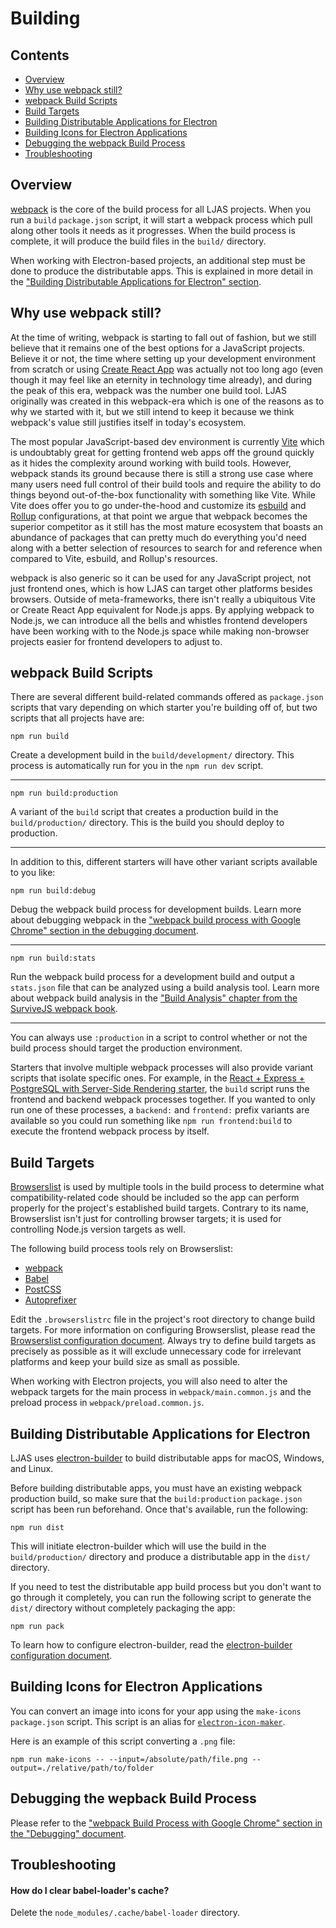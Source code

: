 # Building

## Contents

-   [Overview](#overview)
-   [Why use webpack still?](#why-use-webpack-still)
-   [webpack Build Scripts](#webpack-build-scripts)
-   [Build Targets](#build-targets)
-   [Building Distributable Applications for Electron](#building-distributable-applications-for-electron)
-   [Building Icons for Electron Applications](#building-icons-for-electron-applications)
-   [Debugging the webpack Build Process](#debugging-the-wepback-build-process)
-   [Troubleshooting](#troubleshooting)

## Overview

[webpack](https://webpack.js.org) is the core of the build process for all LJAS projects. When you run a `build` `package.json` script, it will start a webpack process which pull along other tools it needs as it progresses. When the build process is complete, it will produce the build files in the `build/` directory.

When working with Electron-based projects, an additional step must be done to produce the distributable apps. This is explained in more detail in the ["Building Distributable Applications for Electron" section](#building-distributable-applications-for-electron).

## Why use webpack still?

At the time of writing, webpack is starting to fall out of fashion, but we still believe that it remains one of the best options for a JavaScript projects. Believe it or not, the time where setting up your development environment from scratch or using [Create React App](https://create-react-app.dev) was actually not too long ago (even though it may feel like an eternity in technology time already), and during the peak of this era, webpack was the number one build tool. LJAS originally was created in this webpack-era which is one of the reasons as to why we started with it, but we still intend to keep it because we think webpack's value still justifies itself in today's ecosystem.

The most popular JavaScript-based dev environment is currently [Vite](https://vitejs.dev) which is undoubtably great for getting frontend web apps off the ground quickly as it hides the complexity around working with build tools. However, webpack stands its ground because there is still a strong use case where many users need full control of their build tools and require the ability to do things beyond out-of-the-box functionality with something like Vite. While Vite does offer you to go under-the-hood and customize its [esbuild](https://esbuild.github.io) and [Rollup](https://rollupjs.org) configurations, at that point we argue that webpack becomes the superior competitor as
it still has the most mature ecosystem that boasts an abundance of packages that can pretty much do everything you'd need along with a better selection of resources to search for and reference when compared to Vite, esbuild, and Rollup's resources.

webpack is also generic so it can be used for any JavaScript project, not just frontend ones, which is how LJAS can target other platforms besides browsers. Outside of meta-frameworks, there isn't really a ubiquitous Vite or Create React App equivalent for Node.js apps. By applying webpack to Node.js, we can introduce all the bells and whistles frontend developers have been working with to the Node.js space while making non-browser projects easier for frontend developers to adjust to.

## webpack Build Scripts

There are several different build-related commands offered as `package.json` scripts that vary depending on which starter you're building off of, but two scripts that all projects have are:

```console
npm run build
```

Create a development build in the `build/development/` directory. This process is automatically run for you in the `npm run dev` script.

---

```console
npm run build:production
```

A variant of the `build` script that creates a production build in the `build/production/` directory. This is the build you should deploy to production.

---

In addition to this, different starters will have other variant scripts available to you like:

```console
npm run build:debug
```

Debug the webpack build process for development builds. Learn more about debugging webpack in the ["webpack build process with Google Chrome" section in the debugging document](./developing/debugging.md#webpack-build-process-with-google-chrome).

---

```console
npm run build:stats
```

Run the webpack build process for a development build and output a `stats.json` file that can be analyzed using a build analysis tool. Learn more about webpack build analysis in the ["Build Analysis" chapter from the SurviveJS webpack book](https://survivejs.com/books/webpack/optimizing/build-analysis).

---

You can always use `:production` in a script to control whether or not the build process should target the production environment.

Starters that involve multiple webpack processes will also provide variant scripts that isolate specific ones. For example, in the [React + Express + PostgreSQL with Server-Side Rendering starter](../starters/react-express-postgres-ssr), the `build` script runs the frontend and backend webpack processes together. If you wanted to only run one of these processes, a `backend:` and `frontend:` prefix variants are available so you could run something like `npm run frontend:build` to execute the frontend webpack process by itself.

## Build Targets

[Browserslist](https://github.com/browserslist/browserslist) is used by multiple tools in the build process to determine what compatibility-related code should be included so the app can perform properly for the project's established build targets. Contrary to its name, Browserslist isn't just for controlling browser targets; it is used for controlling Node.js version targets as well.

The following build process tools rely on Browserslist:

-   [webpack](https://webpack.js.org)
-   [Babel](https://babeljs.io)
-   [PostCSS](https://postcss.org)
-   [Autoprefixer](https://github.com/postcss/autoprefixer)

Edit the `.browserslistrc` file in the project's root directory to change build targets. For more information on configuring Browserslist, please read the [Browserslist configuration document](./configuration/browserslist.md). Always try to define build targets as precisely as possible as it will exclude unnecessary code for irrelevant platforms and keep your build size as small as possible.

When working with Electron projects, you will also need to alter the webpack targets for the main process in `webpack/main.common.js` and the preload process in `webpack/preload.common.js`.

## Building Distributable Applications for Electron

LJAS uses [electron-builder](https://electron.build) to build distributable apps for macOS, Windows, and Linux.

Before building distributable apps, you must have an existing webpack production build, so make sure that the `build:production` `package.json` script has been run beforehand. Once that's available, run the following:

```console
npm run dist
```

This will initiate electron-builder which will use the build in the `build/production/` directory and produce a distributable app in the `dist/` directory.

If you need to test the distributable app build process but you don't want to go through it completely, you can run the following script to generate the `dist/` directory without completely packaging the app:

```console
npm run pack
```

To learn how to configure electron-builder, read the [electron-builder configuration document](./configuration/electron-builder.md).

## Building Icons for Electron Applications

You can convert an image into icons for your app using the `make-icons` `package.json` script. This script is an alias for [`electron-icon-maker`](https://github.com/jaretburkett/electron-icon-maker).

Here is an example of this script converting a `.png` file:

```console
npm run make-icons -- --input=/absolute/path/file.png --output=./relative/path/to/folder
```

## Debugging the wepback Build Process

Please refer to the ["webpack Build Process with Google Chrome" section in the "Debugging" document](./developing/debugging.md#webpack-build-process-with-google-chrome).

## Troubleshooting

#### How do I clear babel-loader's cache?

Delete the `node_modules/.cache/babel-loader` directory.
